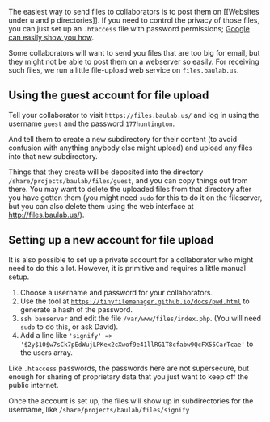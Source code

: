 The easiest way to send files to collaborators is to post them on [[Websites under u and p directories]].  If you need to control the privacy of those files, you can just set up an `.htaccess` file with password permissions; [Google can easily show you how](https://www.google.com/search?q=htaccess+password).

Some collaborators will want to send you files that are too big for email, but they might not be able to post them on a webserver so easily. For receiving such files, we run a little file-upload web service on `files.baulab.us`.

## Using the guest account for file upload

Tell your collaborator to visit `https://files.baulab.us/` and log in using the username `guest` and the password `177huntington`.

And tell them to create a new subdirectory for their content (to avoid confusion with anything anybody else might upload) and upload any files into that new subdirectory.

Things that they create will be deposited into the directory `/share/projects/baulab/files/guest`, and you can copy things out from there.  You may want to delete the uploaded files from that directory after you have gotten them (you might need `sudo` for this to do it on the fileserver, but you can also delete them using the web interface at http://files.baulab.us/).

## Setting up a new account for file upload

It is also possible to set up a private account for a collaborator who might need to do this a lot.  However, it is primitive and requires a little manual setup.

 1. Choose a username and password for your collaborators.
 2. Use the tool at [`https://tinyfilemanager.github.io/docs/pwd.html`](https://tinyfilemanager.github.io/docs/pwd.html) to generate a hash of the password.
 3. `ssh bauserver` and edit the file `/var/www/files/index.php`.  (You will need `sudo` to do this, or ask David).
 4. Add a line like `'signify' => '$2y$10$w7sCk7pEdWujLPKex2cXwof9e41llRG1T8cfabw9QcFX55CarTcae'` to the users array.

Like `.htaccess` passwords, the passwords here are not supersecure, but enough for sharing of proprietary data that you just want to keep off the public internet.

Once the account is set up, the files will show up in subdirectories for the username, like `/share/projects/baulab/files/signify`
